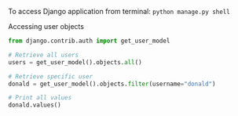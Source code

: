 To access Django application from terminal:
`python manage.py shell`

Accessing user objects
```python
from django.contrib.auth import get_user_model

# Retrieve all users
users = get_user_model().objects.all()

# Retrieve specific user
donald = get_user_model().objects.filter(username="donald")

# Print all values
donald.values()
```